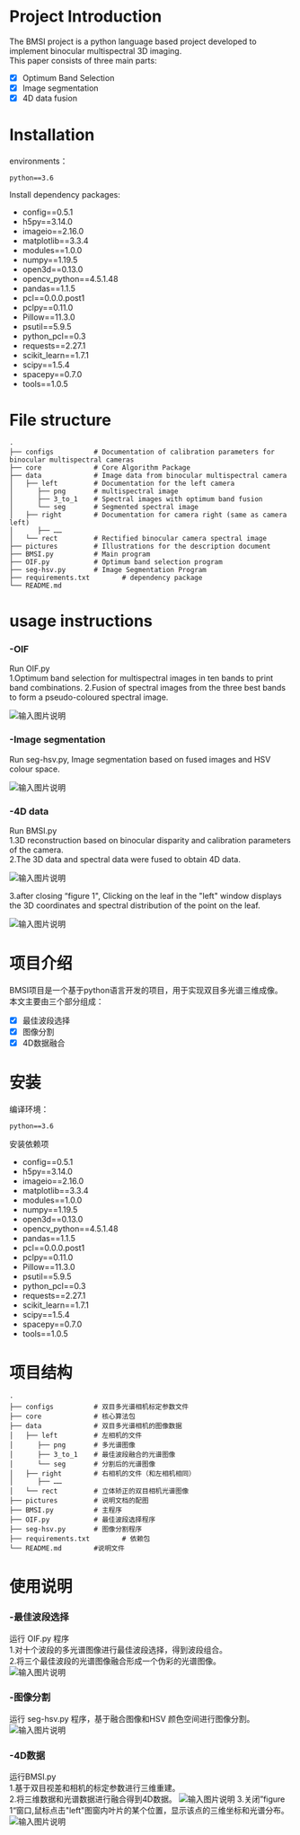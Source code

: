 
# Project Introduction 
The BMSI project is a python language based project developed to implement binocular multispectral 3D imaging.  
This paper consists of three main parts: 
 - [x] Optimum Band Selection  
 - [x] Image segmentation   
 - [x] 4D data fusion 
  
 # Installation  
environments：  
```
python==3.6  
```  
Install dependency packages:
- config==0.5.1  
- h5py==3.14.0  
- imageio==2.16.0  
- matplotlib==3.3.4  
- modules==1.0.0  
- numpy==1.19.5  
- open3d==0.13.0  
- opencv_python==4.5.1.48  
- pandas==1.1.5  
- pcl==0.0.0.post1  
- pclpy==0.11.0  
- Pillow==11.3.0  
- psutil==5.9.5  
- python_pcl==0.3  
- requests==2.27.1  
- scikit_learn==1.7.1  
- scipy==1.5.4  
- spacepy==0.7.0  
- tools==1.0.5  
  
  
  
# File structure  
  
```  
·
├── configs          # Documentation of calibration parameters for binocular multispectral cameras  
├── core             # Core Algorithm Package  
├── data             # Image data from binocular multispectral camera 
│   ├── left         # Documentation for the left camera  
│      ├── png       # multispectral image  
│      ├── 3_to_1    # Spectral images with optimum band fusion  
│      └── seg       # Segmented spectral image    
│   ├── right        # Documentation for camera right (same as camera left)  
│      ├── ……  
│   └── rect         # Rectified binocular camera spectral image
├── pictures         # Illustrations for the description document  
├── BMSI.py          # Main program  
├── OIF.py           # Optimum band selection program 
├── seg-hsv.py       # Image Segmentation Program  
├── requirements.txt        # dependency package  
└── README.md          
  ```  
  
# usage instructions  
  
### -OIF 
Run OIF.py   
 1.Optimum band selection for multispectral images in ten bands to print band combinations. 
 2.Fusion of spectral images from the three best bands to form a pseudo-coloured spectral image.  

![输入图片说明](https://github.com/wwxsoul1234/BMSI/blob/master/pictures/1.png)
  
  
### -Image segmentation  
 Run seg-hsv.py, Image segmentation based on fused images and HSV colour space.

 ![输入图片说明](pictures\2.png)
### -4D data 
Run BMSI.py   
1.3D reconstruction based on binocular disparity and calibration parameters of the camera.  
2.The 3D data and spectral data were fused to obtain 4D data. 

![输入图片说明](pictures\3.png)

3.after closing “figure 1", Clicking on the leaf in the "left" window displays the 3D coordinates and spectral distribution of the point on the leaf. 

![输入图片说明](pictures\4.png)
  









# 项目介绍  
BMSI项目是一个基于python语言开发的项目，用于实现双目多光谱三维成像。  
本文主要由三个部分组成：  
 - [x] 最佳波段选择  
 - [x] 图像分割  
 - [x] 4D数据融合  
  
 # 安装  
编译环境：  
```
python==3.6  
```  
安装依赖项  
- config==0.5.1  
- h5py==3.14.0  
- imageio==2.16.0  
- matplotlib==3.3.4  
- modules==1.0.0  
- numpy==1.19.5  
- open3d==0.13.0  
- opencv_python==4.5.1.48  
- pandas==1.1.5  
- pcl==0.0.0.post1  
- pclpy==0.11.0  
- Pillow==11.3.0  
- psutil==5.9.5  
- python_pcl==0.3  
- requests==2.27.1  
- scikit_learn==1.7.1  
- scipy==1.5.4  
- spacepy==0.7.0  
- tools==1.0.5  
  
  
  
# 项目结构  
  
```  
·
├── configs          # 双目多光谱相机标定参数文件  
├── core             # 核心算法包  
├── data             # 双目多光谱相机的图像数据 
│   ├── left         # 左相机的文件  
│      ├── png       # 多光谱图像  
│      ├── 3_to_1    # 最佳波段融合的光谱图像  
│      └── seg       # 分割后的光谱图像  
│   ├── right        # 右相机的文件（和左相机相同）  
│      ├── ……  
│   └── rect         # 立体矫正的双目相机光谱图像
├── pictures         # 说明文档的配图  
├── BMSI.py          # 主程序  
├── OIF.py           # 最佳波段选择程序  
├── seg-hsv.py       # 图像分割程序  
├── requirements.txt        # 依赖包  
└── README.md        #说明文件  
  ```  
  
# 使用说明  
  
### -最佳波段选择  
运行 OIF.py 程序  
 1.对十个波段的多光谱图像进行最佳波段选择，得到波段组合。  
 2.将三个最佳波段的光谱图像融合形成一个伪彩的光谱图像。  
![输入图片说明]([pictures\1.png](https://github.com/wwxsoul1234/BMSI/blob/master/pictures/1.png))
  
  
### -图像分割  
 运行 seg-hsv.py  程序，基于融合图像和HSV 颜色空间进行图像分割。  
 ![输入图片说明](pictures\2.png)
### -4D数据  
运行BMSI.py   
1.基于双目视差和相机的标定参数进行三维重建。  
2.将三维数据和光谱数据进行融合得到4D数据。
![输入图片说明](pictures\3.png)
3.关闭”figure 1“窗口,鼠标点击"left"图窗内叶片的某个位置，显示该点的三维坐标和光谱分布。  
![输入图片说明](pictures\4.png)
  


